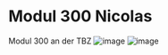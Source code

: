 # Modul 300 Nicolas
Modul 300 an der TBZ
![image](https://github.com/Sildchoedeleti/Modul300Nicolas/assets/133661373/8d202b3a-b35c-42cc-bc7f-bd9ae7e581c7)
![image](https://github.com/Sildchoedeleti/Modul300Nicolas/assets/133661373/e6748036-c202-4e95-9012-a4e71b7c401c)
